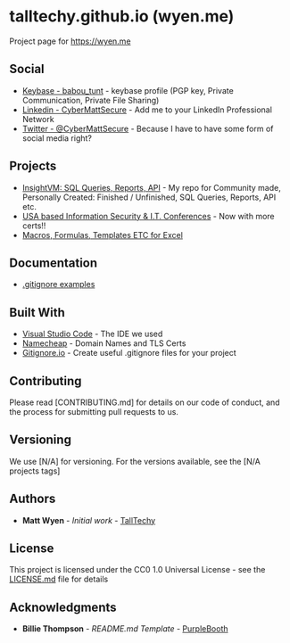 # talltechy.github.io (wyen.me)

Project page for <https://wyen.me>

## Social

* [Keybase - babou_tunt](https://keybase.io/babou_tunt) - keybase profile (PGP key, Private Communication, Private File Sharing)
* [Linkedin - CyberMattSecure](https://www.linkedin.com/in/cybermattsecure/) - Add me to your LinkedIn Professional Network
* [Twitter - @CyberMattSecure](https://twitter.com/CyberMattSecure) - Because I have to have some form of social media right?

## Projects

* [InsightVM: SQL Queries, Reports, API](https://wyen.me/InsightVM-SQL-Queries-Reports/) - My repo for Community made, Personally Created: Finished / Unfinished, SQL Queries, Reports, API etc.
* [USA based Information Security & I.T. Conferences](https://wyen.me/infosec_it-conferences-and-certs-usa/) - Now with more certs!!
* [Macros, Formulas, Templates ETC for Excel](https://github.com/talltechy/Excel-Macros-Formulas)

## Documentation

* [.gitignore examples](https://wyen.me/GITIGNORE.md)

## Built With

* [Visual Studio Code](https://github.com/microsoft/vscode) - The IDE we used
* [Namecheap](https://namecheap.com) - Domain Names and TLS Certs
* [Gitignore.io](https://gitignore.io) - Create useful .gitignore files for your project

## Contributing

Please read [CONTRIBUTING.md] for details on our code of conduct, and the process for submitting pull requests to us.

## Versioning

We use [N/A] for versioning. For the versions available, see the [N/A projects tags]

## Authors

* **Matt Wyen** - *Initial work* - [TallTechy](https://github.com/TallTechy)

## License

This project is licensed under the CC0 1.0 Universal License - see the [LICENSE.md](LICENSE.md) file for details

## Acknowledgments

* **Billie Thompson** - *README.md Template* - [PurpleBooth](https://github.com/PurpleBooth)
